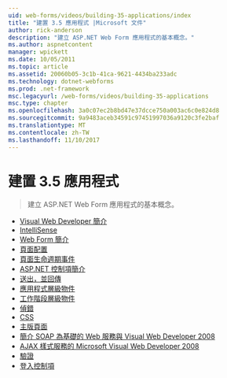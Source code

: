 ```yaml
---
uid: web-forms/videos/building-35-applications/index
title: "建置 3.5 應用程式 |Microsoft 文件"
author: rick-anderson
description: "建立 ASP.NET Web Form 應用程式的基本概念。"
ms.author: aspnetcontent
manager: wpickett
ms.date: 10/05/2011
ms.topic: article
ms.assetid: 20060b05-3c1b-41ca-9621-4434ba233adc
ms.technology: dotnet-webforms
ms.prod: .net-framework
msc.legacyurl: /web-forms/videos/building-35-applications
msc.type: chapter
ms.openlocfilehash: 3a0c07ec2b8bd47e37dcce750a003ac6c0e824d8
ms.sourcegitcommit: 9a9483aceb34591c97451997036a9120c3fe2baf
ms.translationtype: MT
ms.contentlocale: zh-TW
ms.lasthandoff: 11/10/2017
---
```

<a name="building-35-applications"></a>建置 3.5 應用程式
====================
> 建立 ASP.NET Web Form 應用程式的基本概念。


- [Visual Web Developer 簡介](intro-to-visual-web-developer.md)
- [IntelliSense](intellisense.md)
- [Web Form 簡介](intro-to-web-forms.md)
- [頁面配置](page-layout.md)
- [頁面生命週期事件](page-lifecycle-events.md)
- [ASP.NET 控制項簡介](intro-to-aspnet-controls.md)
- [送出，並回傳](submit-and-postback.md)
- [應用程式層級物件](application-level-objects.md)
- [工作階段層級物件](session-level-objects.md)
- [偵錯](debugging.md)
- [CSS](css.md)
- [主版頁面](masterpages.md)
- [簡介 SOAP 為基礎的 Web 服務與 Visual Web Developer 2008](an-introduction-to-soap-based-web-services-with-visual-web-developer-2008.md)
- [AJAX 樣式服務的 Microsoft Visual Web Developer 2008](ajax-style-services-with-microsoft-visual-web-developer-2008.md)
- [驗證](validation.md)
- [登入控制項](login-controls.md)
